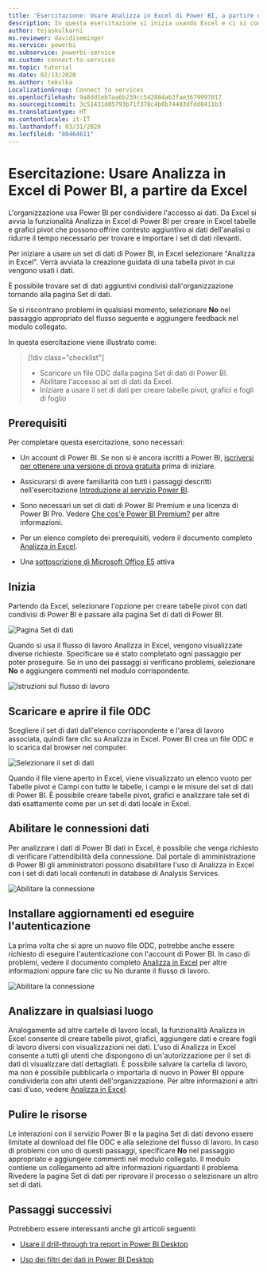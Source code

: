 ```yaml
---
title: 'Esercitazione: Usare Analizza in Excel di Power BI, a partire da Excel'
description: In questa esercitazione si inizia usando Excel e ci si connette alla pagina Set di dati di Power BI per importare i set di dati in Excel.
author: tejaskulkarni
ms.reviewer: davidiseminger
ms.service: powerbi
ms.subservice: powerbi-service
ms.custom: connect-to-services
ms.topic: tutorial
ms.date: 02/13/2020
ms.author: tekulka
LocalizationGroup: Connect to services
ms.openlocfilehash: 9a8dd1eb7aa6b239cc542884ab3fae3679997017
ms.sourcegitcommit: 3c51431d85793b71f378c4b0b74483dfdd8411b3
ms.translationtype: HT
ms.contentlocale: it-IT
ms.lasthandoff: 03/31/2020
ms.locfileid: "80464611"
---
```

# <a name="tutorial-use-power-bi-analyze-in-excel-starting-in-excel"></a>Esercitazione: Usare Analizza in Excel di Power BI, a partire da Excel

L'organizzazione usa Power BI per condividere l'accesso ai dati. Da Excel si avvia la funzionalità Analizza in Excel di Power BI per creare in Excel tabelle e grafici pivot che possono offrire contesto aggiuntivo ai dati dell'analisi o ridurre il tempo necessario per trovare e importare i set di dati rilevanti.

Per iniziare a usare un set di dati di Power BI, in Excel selezionare "Analizza in Excel". Verrà avviata la creazione guidata di una tabella pivot in cui vengono usati i dati.  

È possibile trovare set di dati aggiuntivi condivisi dall'organizzazione tornando alla pagina Set di dati.

Se si riscontrano problemi in qualsiasi momento, selezionare **No** nel passaggio appropriato del flusso seguente e aggiungere feedback nel modulo collegato.  

In questa esercitazione viene illustrato come:

> [!div class="checklist"]
> * Scaricare un file ODC dalla pagina Set di dati di Power BI.
> * Abilitare l'accesso al set di dati da Excel.
> * Iniziare a usare il set di dati per creare tabelle pivot, grafici e fogli di foglio

## <a name="prerequisites"></a>Prerequisiti

Per completare questa esercitazione, sono necessari:

* Un account di Power BI. Se non si è ancora iscritti a Power BI, [iscriversi per ottenere una versione di prova gratuita](https://app.powerbi.com/signupredirect?pbi_source=web) prima di iniziare.

* Assicurarsi di avere familiarità con tutti i passaggi descritti nell'esercitazione [Introduzione al servizio Power BI](https://docs.microsoft.com/power-bi/service-get-started).

* Sono necessari un set di dati di Power BI Premium e una licenza di Power BI Pro. Vedere [Che cos'è Power BI Premium?](https://docs.microsoft.com/power-bi/service-premium-what-is) per altre informazioni.

* Per un elenco completo dei prerequisiti, vedere il documento completo [Analizza in Excel](https://docs.microsoft.com/power-bi/service-analyze-in-excel#requirements).

* Una [sottoscrizione di Microsoft Office E5](https://www.microsoft.com/microsoft-365/business/office-365-enterprise-e5-business-software?activetab=pivot%3aoverviewtab) attiva

## <a name="get-started"></a>Inizia

Partendo da Excel, selezionare l'opzione per creare tabelle pivot con dati condivisi di Power BI e passare alla pagina Set di dati di Power BI.

![Pagina Set di dati](media/service-tutorial-analyze-in-excel/tutorial-analyze-in-excel-01.png)

Quando si usa il flusso di lavoro Analizza in Excel, vengono visualizzate diverse richieste. Specificare se è stato completato ogni passaggio per poter proseguire. Se in uno dei passaggi si verificano problemi, selezionare **No** e aggiungere commenti nel modulo corrispondente.

![Istruzioni sul flusso di lavoro](media/service-tutorial-analyze-in-excel/tutorial-analyze-in-excel-02.png)

## <a name="download-and-open-the-odc-file"></a>Scaricare e aprire il file ODC

Scegliere il set di dati dall'elenco corrispondente e l'area di lavoro associata, quindi fare clic su Analizza in Excel. Power BI crea un file ODC e lo scarica dal browser nel computer.

![Selezionare il set di dati](media/service-tutorial-analyze-in-excel/tutorial-analyze-in-excel-03.png)

Quando il file viene aperto in Excel, viene visualizzato un elenco vuoto per Tabelle pivot e Campi con tutte le tabelle, i campi e le misure del set di dati di Power BI. È possibile creare tabelle pivot, grafici e analizzare tale set di dati esattamente come per un set di dati locale in Excel.

## <a name="enable-data-connections"></a>Abilitare le connessioni dati

Per analizzare i dati di Power BI dati in Excel, è possibile che venga richiesto di verificare l'attendibilità della connessione. Dal portale di amministrazione di Power BI gli amministratori possono disabilitare l'uso di Analizza in Excel con i set di dati locali contenuti in database di Analysis Services.

![Abilitare la connessione](media/service-tutorial-analyze-in-excel/tutorial-analyze-in-excel-04.png)

## <a name="install-updates-and-authenticate"></a>Installare aggiornamenti ed eseguire l'autenticazione

La prima volta che si apre un nuovo file ODC, potrebbe anche essere richiesto di eseguire l'autenticazione con l'account di Power BI.  In caso di problemi, vedere il documento completo [Analizza in Excel](https://docs.microsoft.com/power-bi/service-analyze-in-excel#sign-in-to-power-bi ) per altre informazioni oppure fare clic su No durante il flusso di lavoro.

![Abilitare la connessione](media/service-tutorial-analyze-in-excel/tutorial-analyze-in-excel-05.png)

## <a name="analyze-away"></a>Analizzare in qualsiasi luogo

Analogamente ad altre cartelle di lavoro locali, la funzionalità Analizza in Excel consente di creare tabelle pivot, grafici, aggiungere dati e creare fogli di lavoro diversi con visualizzazioni nei dati. L'uso di Analizza in Excel consente a tutti gli utenti che dispongono di un'autorizzazione per il set di dati di visualizzare dati dettagliati. È possibile salvare la cartella di lavoro, ma non è possibile pubblicarla o importarla di nuovo in Power BI oppure condividerla con altri utenti dell'organizzazione. Per altre informazioni e altri casi d'uso, vedere [Analizza in Excel](https://docs.microsoft.com/power-bi/service-analyze-in-excel#analyze-away).

## <a name="clean-up-resources"></a>Pulire le risorse

Le interazioni con il servizio Power BI e la pagina Set di dati devono essere limitate al download del file ODC e alla selezione del flusso di lavoro. In caso di problemi con uno di questi passaggi, specificare **No** nel passaggio appropriato e aggiungere commenti nel modulo collegato. Il modulo contiene un collegamento ad altre informazioni riguardanti il problema. Rivedere la pagina Set di dati per riprovare il processo o selezionare un altro set di dati.

## <a name="next-steps"></a>Passaggi successivi

Potrebbero essere interessanti anche gli articoli seguenti:

* [Usare il drill-through tra report in Power BI Desktop](https://docs.microsoft.com/power-bi/desktop-cross-report-drill-through)

* [Uso dei filtri dei dati in Power BI Desktop](https://docs.microsoft.com/power-bi/visuals/power-bi-visualization-slicers)
